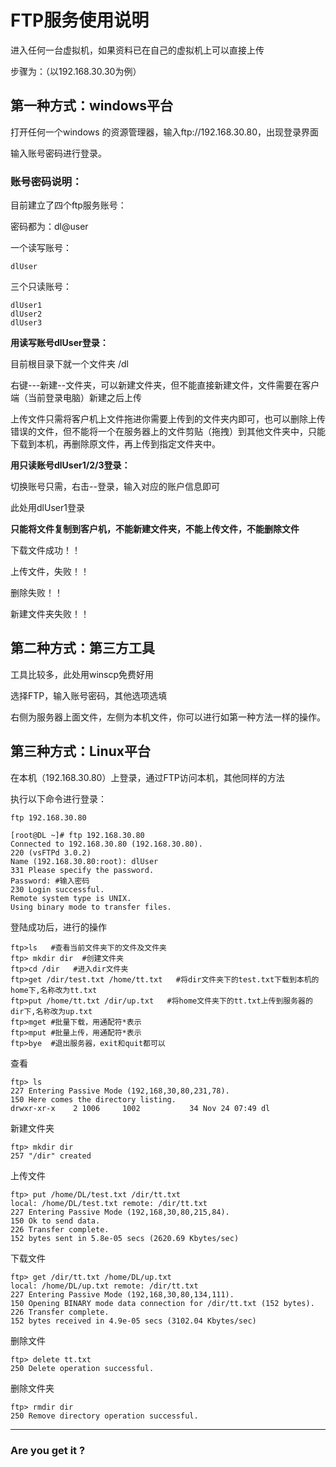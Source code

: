 



# FTP服务使用说明

进入任何一台虚拟机，如果资料已在自己的虚拟机上可以直接上传

步骤为：（以192.168.30.30为例）

## 第一种方式：windows平台

打开任何一个windows 的资源管理器，输入ftp://192.168.30.80，出现登录界面

输入账号密码进行登录。

### 账号密码说明：

目前建立了四个ftp服务账号：

密码都为：dl@user

一个读写账号：

~~~
dlUser
~~~

三个只读账号：

~~~
dlUser1
dlUser2
dlUser3
~~~



**用读写账号dlUser登录：**



目前根目录下就一个文件夹  /dl



右键---新建--文件夹，可以新建文件夹，但不能直接新建文件，文件需要在客户端（当前登录电脑）新建之后上传



上传文件只需将客户机上文件拖进你需要上传到的文件夹内即可，也可以删除上传错误的文件，但不能将一个在服务器上的文件剪贴（拖拽）到其他文件夹中，只能下载到本机，再删除原文件，再上传到指定文件夹中。



**用只读账号dlUser1/2/3登录：**

切换账号只需，右击--登录，输入对应的账户信息即可

此处用dlUser1登录



**只能将文件复制到客户机，不能新建文件夹，不能上传文件，不能删除文件**

下载文件成功！！



上传文件，失败！！



删除失败！！



新建文件夹失败！！



## 第二种方式：第三方工具

工具比较多，此处用winscp免费好用

选择FTP，输入账号密码，其他选项选填

右侧为服务器上面文件，左侧为本机文件，你可以进行如第一种方法一样的操作。

## 第三种方式：Linux平台

在本机（192.168.30.80）上登录，通过FTP访问本机，其他同样的方法

执行以下命令进行登录：

~~~
ftp 192.168.30.80
~~~

~~~
[root@DL ~]# ftp 192.168.30.80
Connected to 192.168.30.80 (192.168.30.80).
220 (vsFTPd 3.0.2)
Name (192.168.30.80:root): dlUser
331 Please specify the password.
Password: #输入密码
230 Login successful.
Remote system type is UNIX.
Using binary mode to transfer files.
~~~

登陆成功后，进行的操作

~~~
ftp>ls   #查看当前文件夹下的文件及文件夹
ftp> mkdir dir  #创建文件夹
ftp>cd /dir   #进入dir文件夹
ftp>get /dir/test.txt /home/tt.txt   #将dir文件夹下的test.txt下载到本机的home下,名称改为tt.txt
ftp>put /home/tt.txt /dir/up.txt   #将home文件夹下的tt.txt上传到服务器的dir下,名称改为up.txt
ftp>mget #批量下载，用通配符*表示
ftp>mput #批量上传，用通配符*表示
ftp>bye  #退出服务器，exit和quit都可以
~~~

查看

~~~
ftp> ls
227 Entering Passive Mode (192,168,30,80,231,78).
150 Here comes the directory listing.
drwxr-xr-x    2 1006     1002           34 Nov 24 07:49 dl
~~~

新建文件夹

~~~
ftp> mkdir dir
257 "/dir" created
~~~

上传文件

~~~
ftp> put /home/DL/test.txt /dir/tt.txt
local: /home/DL/test.txt remote: /dir/tt.txt
227 Entering Passive Mode (192,168,30,80,215,84).
150 Ok to send data.
226 Transfer complete.
152 bytes sent in 5.8e-05 secs (2620.69 Kbytes/sec)
~~~

下载文件

~~~
ftp> get /dir/tt.txt /home/DL/up.txt
local: /home/DL/up.txt remote: /dir/tt.txt
227 Entering Passive Mode (192,168,30,80,134,111).
150 Opening BINARY mode data connection for /dir/tt.txt (152 bytes).
226 Transfer complete.
152 bytes received in 4.9e-05 secs (3102.04 Kbytes/sec)
~~~

删除文件

~~~
ftp> delete tt.txt
250 Delete operation successful.
~~~

删除文件夹

~~~
ftp> rmdir dir
250 Remove directory operation successful.
~~~



------------

### Are you get it ?





